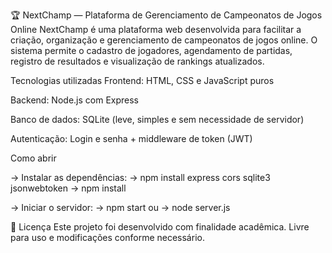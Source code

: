 🏆 NextChamp — Plataforma de Gerenciamento de Campeonatos de Jogos Online NextChamp é uma plataforma web desenvolvida para facilitar a criação, organização e gerenciamento de campeonatos de jogos online. O sistema permite o cadastro de jogadores, agendamento de partidas, registro de resultados e visualização de rankings atualizados.

Tecnologias utilizadas Frontend: HTML, CSS e JavaScript puros

Backend: Node.js com Express

Banco de dados: SQLite (leve, simples e sem necessidade de servidor)

Autenticação: Login e senha + middleware de token (JWT)


Como abrir

-> Instalar as dependências: -> npm install express cors sqlite3 jsonwebtoken -> npm install

-> Iniciar o servidor: -> npm start ou -> node server.js


📃 Licença
Este projeto foi desenvolvido com finalidade acadêmica. Livre para uso e modificações conforme necessário.

